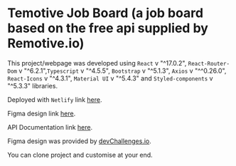 # Temotive Job Board (a job board based on the free api supplied by Remotive.io)

This project/webpage was developed using `React` v "^17.0.2", `React-Router-Dom` v "^6.2.1",`Typescript` v "^4.5.5", `Bootstrap` v "^5.1.3", `Axios` v "^^0.26.0", `React-Icons` v "^4.3.1", `Material UI` v "^5.4.3" and `Styled-components` v "^5.3.3" libraries.

Deployed with `Netlify` link [here](https://countryquiz-adeoluwa.netlify.app/).

Figma design link [here](https://devchallenges.io/challenges/TtUjDt19eIHxNQ4n5jps).

API Documentation link [here](https://github.com/remotive-io/remote-jobs-api).

<!-- Helpful Link [flag-icons](https://flagicons.lipis.dev/). -->

Figma design was provided by [devChallenges.io](https://devchallenges.io/).

You can clone project and customise at your end.
